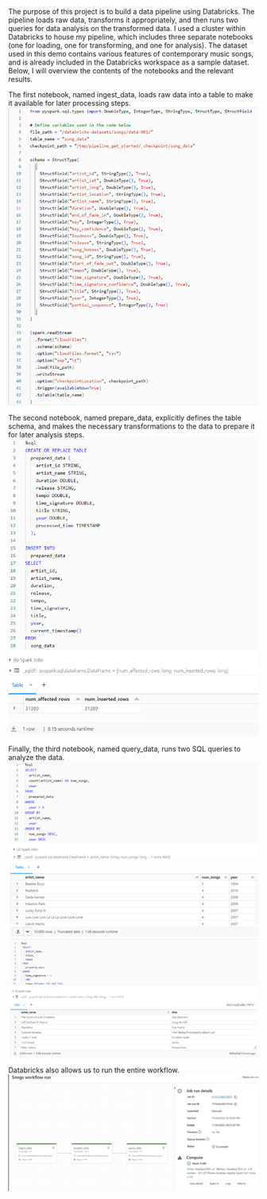 The purpose of this project is to build a data pipeline using Databricks. The pipeline loads raw data, transforms it appropriately, and then runs two queries for data analysis on the transformed data. I used a cluster within Databricks to house my pipeline, which includes three separate notebooks (one for loading, one for transforming, and one for analysis). The dataset used in this demo contains various features of contemporary music songs, and is already included in the Databricks workspace as a sample dataset. Below, I will overview the contents of the notebooks and the relevant results.

The first notebook, named ingest_data, loads raw data into a table to make it available for later processing steps. 
![Alt text](ingest.png)

The second notebook, named prepare_data, explicitly defines the table schema, and makes the necessary transformations to the data to prepare it for later analysis steps. 
![Alt text](transform.png)

Finally, the third notebook, named query_data, runs two SQL queries to analyze the data.
![Alt text](query1.png)
![Alt text](query2.png)

Databricks also allows us to run the entire workflow.
![Alt text](workflow.png)




